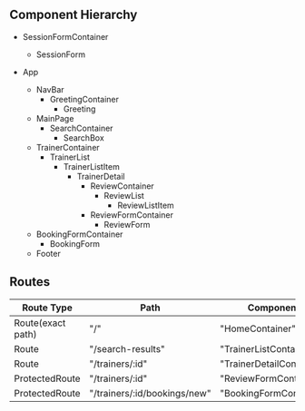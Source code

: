 ## Component Hierarchy

* SessionFormContainer
  * SessionForm

* App
  * NavBar
    * GreetingContainer
      * Greeting
  * MainPage
    * SearchContainer
      * SearchBox
  * TrainerContainer
    * TrainerList
      * TrainerListItem
        * TrainerDetail
          * ReviewContainer
            * ReviewList
              * ReviewListItem
          * ReviewFormContainer
            * ReviewForm
  * BookingFormContainer
    * BookingForm
  * Footer

## Routes

| Route Type | Path  | Component   |
|------------|-------|-------------|
| Route(exact path) | "/" | "HomeContainer" |
| Route | "/search-results" | "TrainerListContainer" |
| Route | "/trainers/:id" | "TrainerDetailContainer" |
| ProtectedRoute | "/trainers/:id" | "ReviewFormContainer" |
| ProtectedRoute | "/trainers/:id/bookings/new" | "BookingFormContainer" |
